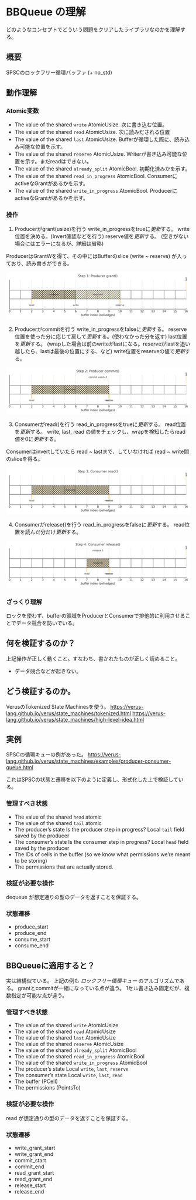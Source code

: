 # BBQueue の理解
どのようなコンセプトでどういう問題をクリアしたライブラリなのかを理解する。

## 概要
SPSCのロックフリー循環バッファ (+ no_std)

## 動作理解
### Atomic変数
- The value of the shared `write` AtomicUsize. 次に書き込む位置。
- The value of the shared `read` AtomicUsize. 次に読みだされる位置
- The value of the shared `last` AtomicUsize. Bufferが循環した際に、読み込み可能な位置を示す。
- The value of the shared `reserve` AtomicUsize. Writerが書き込み可能な位置を示す。まだreadはできない。
- The value of the shared `already_split` AtomicBool. 初期化済みかを示す。
- The value of the shared `read_in_progress` AtomicBool. ConsumerにactiveなGrantがあるかを示す。
- The value of the shared `write_in_progress` AtomicBool. ProducerにactiveなGrantがあるかを示す。

### 操作
1. Producerがgrant(usize)を行う
write_in_progressをtrueに*更新*する。
write位置を決める。(Invert確認などを行う)
reserve値を*更新*する。
(空きがない場合にはエラーになるが、詳細は省略)

ProducerはGrantWを得て、その中にはBufferのslice (write ~ reserve) が入っており、読み書きができる。

![Grant](./assets/bbqueue_step1_grant.png)

2. Producerがcommitを行う
write_in_progressをfalseに*更新*する。
reserve位置を使った分に応じて戻して*更新*する。(使わなかった分を返す)
last位置を*更新*する。 (wrapした場合は前のwriteがlastになる。reserveがlastを追い越したら、lastは最後の位置にする、など)
write位置をreserveの値で*更新*する。

![Commit](./assets/bbqueue_step2_commit.png)

3. Consumerがread()を行う
read_in_progressをtrueに*更新*する。
read位置を*更新*する。
write, last, read の値をチェックし、wrapを検知したらread値を0に*更新*する。

Consumerはinvertしていたら read ~ lastまで、していなければ read ~ write間のsliceを得る。

![Read](./assets/bbqueue_step3_read.png)

4. Consumerがrelease()を行う
read_in_progressをfalseに*更新*する。
read位置を読んだ分だけ*更新*する。

![Release](./assets/bbqueue_step4_release.png)

### ざっくり理解
ロックを使わず、bufferの領域をProducerとConsumerで排他的に利用させることでデータ競合を防いでいる。


## 何を検証するのか？
上記操作が正しく動くこと。すなわち、書かれたものが正しく読めること。
- データ競合などが起きない。


## どう検証するのか。
VerusのTokenized State Machinesを使う。
https://verus-lang.github.io/verus/state_machines/tokenized.html
https://verus-lang.github.io/verus/state_machines/high-level-idea.html

## 実例
SPSCの循環キューの例があった。
https://verus-lang.github.io/verus/state_machines/examples/producer-consumer-queue.html

これはSPSCの状態と遷移を以下のように定義し、形式化した上で検証している。

### 管理すべき状態
- The value of the shared `head` atomic
- The value of the shared `tail` atomic
- The producer’s state
    Is the producer step in progress?
    Local `tail` field saved by the producer
- The consumer’s state
    Is the consumer step in progress?
    Local `head` field saved by the producer
- The IDs of cells in the buffer (so we know what permissions we’re meant to be storing)
- The permissions that are actually stored.

### 検証が必要な操作
dequeue が想定通りの型のデータを返すことを保証する。

### 状態遷移
- produce_start
- produce_end
- consume_start
- consume_end


## BBQueueに適用すると？
実は結構似ている。
上記の例も *ロックフリー循環キュー* のアルゴリズムである。
grantとcommitが一緒になっている点が違う。
1セル書き込み固定だが、複数指定が可能な点が違う。


### 管理すべき状態
- The value of the shared `write` AtomicUsize
- The value of the shared `read` AtomicUsize
- The value of the shared `last` AtomicUsize
- The value of the shared `reserve` AtomicUsize
- The value of the shared `already_split` AtomicBool
- The value of the shared `read_in_progress` AtomicBool
- The value of the shared `write_in_progress` AtomicBool
- The producer’s state
    Local `write`, `last`, `reserve`
- The consumer’s state
    Local `write`, `last`, `read`
- The buffer (PCell)
- The permissions (PointsTo)

### 検証が必要な操作
read が想定通りの型のデータを返すことを保証する。

### 状態遷移
- write_grant_start
- write_grant_end
- commit_start
- commit_end
- read_grant_start
- read_grant_end
- release_start
- release_end
